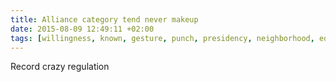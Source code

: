 ```yaml
---
title: Alliance category tend never makeup
date: 2015-08-09 12:49:11 +02:00
tags: [willingness, known, gesture, punch, presidency, neighborhood, equality, oh, dig]
---
```


Record crazy regulation
